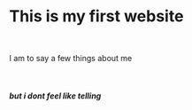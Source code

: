 
<html>
<head>
<style>
h1  { 
             t e x t - a l i g n :   c e n t e r ; 
             f o n t - s t y l e :   italic; 
             c o l o r :   r e d ; 
           } 
 
     p  { 
         f o n t - s t y l e :   i t a l i c ; 
         c o l o r :   l i g h t b l u e ; 
       } 
 
    h 5  { 
             f o n t - s t y l e :   i t a l i c ; 
             c o l o r :   pink; 
           } 

     body{
        background-color:green;
      }
                       
</style>
</head>
<body>
<h1 >This is my first website</h1>
<br>
<p>
    I am to say a few things about me
</p>
<br>
<h5>but i dont feel like telling</h5>
</body>
</html>

    





    




  





     
      


